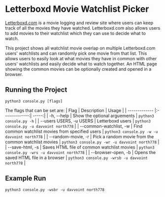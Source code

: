 # Letterboxd Movie Watchlist Picker
[Letterboxd.com](https://letterboxd.com/) is a movie logging and review site where users can keep track of all the movies they have watched. Letterboxd.com also allows users to add movies to their watchlist which they can use to decide what to watch.

This project shows all watchlist movie overlap on multiple Letterboxd.com users' watchlists and can randomly pick one movie from that list. This allows users to easily look at what movies they have in common with other users' watchlists and easily decide what to watch together. An HTML page showing the common movies can be optionally created and opened in a browser.

## Running the Project
```
python3 console.py [flags]
```
The flags that can be set are:
| Flag        | Description           | Usage  |
| ------------- |:-------------:| -----:|
| -h, --help      | Show the optional arguements | `python3 console.py -h` |
| --users USERS, -u USERS | Letterboxd users | `python3 console.py -u davvoint north778`  |
| --common-watchlist, -w | Find common watchlist movies from specified users | `python3 console.py -w -u davvoint north778` |
| --random-movie, -r  | Pick a random movie from the common watchlist movies | `python3 console.py -wr -u davvoint north778` |
| --save-html, -s | Saves HTML file of common watchlist movies | `python3 console.py -wrs -u davvoint north778` |
| --browser-open, -b | Opens the saved HTML file in a browser | `python3 console.py -wrsb -u davvoint north778` |

## Example Run
```
python3 console.py -wsbr -u davvoint north778
```
